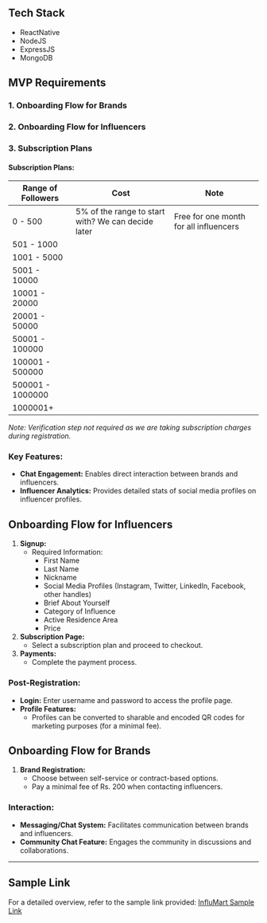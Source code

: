 ## Tech Stack

- ReactNative
- NodeJS
- ExpressJS
- MongoDB

## MVP Requirements

### 1. Onboarding Flow for Brands
### 2. Onboarding Flow for Influencers
### 3. Subscription Plans

#### Subscription Plans:

| Range of Followers      | Cost                                       | Note                                        |
|-------------------------|--------------------------------------------|---------------------------------------------|
| 0 - 500                 | 5% of the range to start with? We can decide later | Free for one month for all influencers     |
| 501 - 1000              |                                            |                                             |
| 1001 - 5000             |                                            |                                             |
| 5001 - 10000            |                                            |                                             |
| 10001 - 20000           |                                            |                                             |
| 20001 - 50000           |                                            |                                             |
| 50001 - 100000          |                                            |                                             |
| 100001 - 500000         |                                            |                                             |
| 500001 - 1000000        |                                            |                                             |
| 1000001+                |                                            |                                             |

*Note: Verification step not required as we are taking subscription charges during registration.*

### Key Features:
- **Chat Engagement:** Enables direct interaction between brands and influencers.
- **Influencer Analytics:** Provides detailed stats of social media profiles on influencer profiles.

## Onboarding Flow for Influencers

1. **Signup:**
   - Required Information: 
     - First Name
     - Last Name
     - Nickname
     - Social Media Profiles (Instagram, Twitter, LinkedIn, Facebook, other handles)
     - Brief About Yourself
     - Category of Influence
     - Active Residence Area
     - Price
2. **Subscription Page:**
   - Select a subscription plan and proceed to checkout.
3. **Payments:**
   - Complete the payment process.

### Post-Registration:
- **Login:** Enter username and password to access the profile page.
- **Profile Features:**
  - Profiles can be converted to sharable and encoded QR codes for marketing purposes (for a minimal fee).

## Onboarding Flow for Brands

1. **Brand Registration:**
   - Choose between self-service or contract-based options.
   - Pay a minimal fee of Rs. 200 when contacting influencers.

### Interaction:
- **Messaging/Chat System:** Facilitates communication between brands and influencers.
- **Community Chat Feature:** Engages the community in discussions and collaborations.

---

## Sample Link

For a detailed overview, refer to the sample link provided: [InfluMart Sample Link](https://drive.google.com/file/d/19SCqhvAmjgwR2hrAgDX-WMtil89ElJET/view?usp=share_link)
